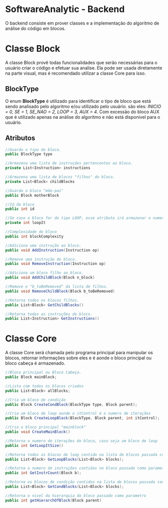 # SoftwareAnalytic - Backend
O backend consiste em prover classes e a implementação do algoritmo de análise do código em blocos.
# Classe Block
A classe Block provê todas funcionalidades que serão necessárias para o usuário criar o código e efetuar sua analise.
Ela pode ser usada diretamente na parte visual, mas é recomendado utilizar a classe Core para isso.
## BlockType
O enum <b>BlockType</b> é utilizado para identificar o tipo de bloco que está sendo analisado pelo algoritmo e/ou utilizado pelo usuário.
são eles: <i>INICIO = 0, SE = 1, SE_NAO = 2, LOOP = 3, AUX = 4</i>.
Com excessão do bloco AUX que é utilizado apenas na análise do algoritmo e não está disponivel para o usuário.
## Atributos
``` csharp
//Guarda o tipo do bloco.
public BlockType type

//Armazena uma lista de instruções pertencentes ao bloco.
private List<Instruction> instructions

//Armazena uma lista de blocos "filhos" do bloco.
private List<Block> childBlocks

//Guarda o bloco "mãe-pai"
public Block motherBlock

//Id do bloco
public int id

//Se caso o bloco for do tipo LOOP, esse atributo irá armazenar o numero de iterações do LOOP.
private int loopIt

//Complexidade do bloco
public int blockComplexity

//Adiciona uma instrução ao bloco.
public void AddInstruction(Instruction op)

//Remove uma instrução do bloco.
public void RemoveInstruction(Instruction op)

//Adiciona um bloco filho ao bloco.
public void AddChildBlock(Block n_block)

//Remove o "b_toBeRemoved" da lista de filhos.
public void RemoveChildBlock(Block b_toBeRemoved)

//Retorna todos os blocos filhos.
public List<Block> GetChildBlocks()

//Retorna todas as instruções do bloco.
public List<Instruction> GetInstructions()

```

# Classe Core
A classe Core será chamada pelo programa principal para manipular os blocos, retornar informações sobre eles e é aonde o bloco principal ou bloco cabeça é armazenado.
```csharp
//Bloco principal ou Bloco Cabeça.
public Block mainBlock;

//Lista com todos os blocos criados
public List<Block> allBlocks;

//Cria um bloco de condição
public Block CreateCondBlock(BlockType type, Block parent);

//Cria um bloco de loop aonde o itControl é o numero de iterações
public Block CreateLoopBlock(BlockType, Block parent, int itControl);

//Cria o bloco principal "mainblock"
public void CreateMainBlock()

//Retorna o numero de iterações do bloco, caso seja um bloco de loop
public int GetLoopItSize()

//Retorna todos os blocos de loop contido na lista de blocos passada como parametro
public List<Block> GetLoopBlocks(List<Block> blocks);

//Retorna o numero de instruções contidas no bloco passado como parametro
public int GetInstrCount(Block b);

//Retorna os blocos de condição contidos na lista de blocos passada como parametro
public List<Block> GetCondBlocks(List<Block> blocks);

//Retorna o nivel da hierarquia do bloco passado como parametro
public int getHierarchOfBlock(Block parent)


```
